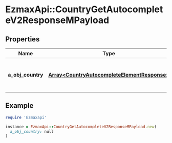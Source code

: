 # EzmaxApi::CountryGetAutocompleteV2ResponseMPayload

## Properties

| Name | Type | Description | Notes |
| ---- | ---- | ----------- | ----- |
| **a_obj_country** | [**Array&lt;CountryAutocompleteElementResponse&gt;**](CountryAutocompleteElementResponse.md) | An array of Country autocomplete element response. |  |

## Example

```ruby
require 'Ezmaxapi'

instance = EzmaxApi::CountryGetAutocompleteV2ResponseMPayload.new(
  a_obj_country: null
)
```

